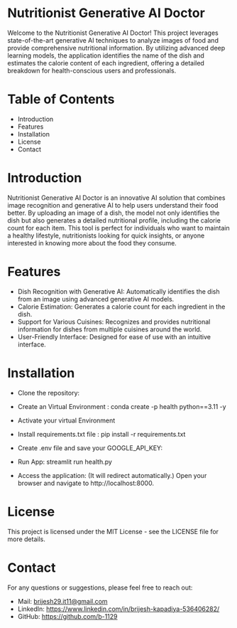 # Nutritionist Generative AI Doctor

Welcome to the Nutritionist Generative AI Doctor! This project leverages state-of-the-art generative AI techniques to analyze images of food and provide comprehensive nutritional information. By utilizing advanced deep learning models, the application identifies the name of the dish and estimates the calorie content of each ingredient, offering a detailed breakdown for health-conscious users and professionals.

# Table of Contents
- Introduction
- Features
- Installation
- License
- Contact

# Introduction
Nutritionist Generative AI Doctor is an innovative AI solution that combines image recognition and generative AI to help users understand their food better. By uploading an image of a dish, the model not only identifies the dish but also generates a detailed nutritional profile, including the calorie count for each item. This tool is perfect for individuals who want to maintain a healthy lifestyle, nutritionists looking for quick insights, or anyone interested in knowing more about the food they consume.

# Features
- Dish Recognition with Generative AI: Automatically identifies the dish from an image using advanced generative AI models.
- Calorie Estimation: Generates a calorie count for each ingredient in the dish.
- Support for Various Cuisines: Recognizes and provides nutritional information for dishes from multiple cuisines around the world.
- User-Friendly Interface: Designed for ease of use with an intuitive interface.

# Installation
- Clone the repository:
  
- Create an Virtual Environment : conda create -p health python==3.11 -y

- Activate your virtual Environment

- Install requirements.txt file : pip install -r requirements.txt

- Create .env file and save your GOOGLE_API_KEY:

- Run App: streamlit run health.py

- Access the application: (It will redirect automatically.) Open your browser and navigate to http://localhost:8000.

# License
This project is licensed under the MIT License - see the LICENSE file for more details.

# Contact
For any questions or suggestions, please feel free to reach out:

- Mail: brijesh29.it11@gmail.com
- LinkedIn: https://www.linkedin.com/in/brijesh-kapadiya-536406282/
- GitHub: https://github.com/b-1129
 
